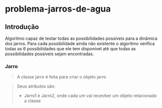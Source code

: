 # problema-jarros-de-agua

## Introdução
Algoritmo  capaz de testar todas as possibilidades possíveis para a dinâmica dos jarros. Para cada possibilidade ainda não existente o algoritmo verifica todas as 6 possibilidades que ele tem
disponível até que todas as possibilidades possíveis sejam encontradas.

### Jarro
> A classe jarro é feita para criar o objeto jarro

> Seus atributos são:
> - Jarro1 e Jarro2, onde cada um vai recevber um objeto relacionado a classe

